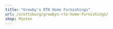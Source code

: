 ```yaml
---
title: "Growby's RTO Home Furnishings"
url: /scottsburg/growbys-rto-home-furnishings/
shop: Mieten
---
```

